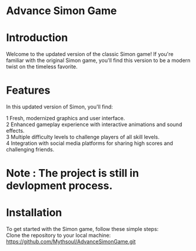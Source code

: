 # Advance Simon Game

# Introduction
Welcome to the updated version of the classic Simon game! If you're familiar with the original Simon game, you'll find this version to be a modern twist on the timeless favorite. 

# Features
In this updated version of Simon, you'll find:

1 Fresh, modernized graphics and user interface. <br>
2 Enhanced gameplay experience with interactive animations and sound effects. <br>
3 Multiple difficulty levels to challenge players of all skill levels. <br>
4 Integration with social media platforms for sharing high scores and challenging friends.<br>
# Note : The project is still in devlopment process. 

# Installation
To get started with the Simon game, follow these simple steps: <br>
Clone the repository to your local machine:<br>
  https://github.com/Mythsoul/AdvanceSimonGame.git

